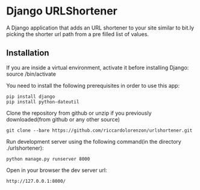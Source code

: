 Django URLShortener
================

A Django application that adds an URL shortener to your site similar to bit.ly picking the shorter url path from a pre filled list of values.

Installation
------------

If you are inside a virtual environment, activate it before installing Django:
    source <your env dir>/bin/activate

You need to install the following prerequisites in order to use this app:

    pip install django
    pip install python-dateutil

Clone the repository from github or unzip if you previously downloaded(from github or any other source)

    git clone --bare https://github.com/riccardolorenzon/urlshortener.git

Run development server using the following command(in the directory ./urlshortener):

    python manage.py runserver 8000

Open in your browser the dev server url:

    http://127.0.0.1:8000/